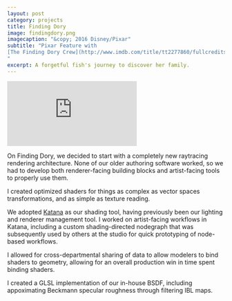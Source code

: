 ```yaml
---
layout: post
category: projects
title: Finding Dory
image: findingdory.png
imagecaption: "&copy; 2016 Disney/Pixar"
subtitle: "Pixar Feature with 
[The Finding Dory Crew](http://www.imdb.com/title/tt2277860/fullcredits)
"
excerpt: A forgetful fish's journey to discover her family.
---
```

<iframe class="video"
  src="https://www.youtube.com/embed/3JNLwlcPBPI?autoplay=1&loop=1&playlist=3JNLwlcPBPI"
  frameborder="0"
  allowfullscreen></iframe>

On Finding Dory, we decided to start with a completely new raytracing rendering
architecture. None of our older authoring software worked, so we had to
develop both renderer-facing building blocks and artist-facing tools to
properly use them.

I created optimized shaders for things as complex as vector spaces
transformations, and as simple as texture reading.

We adopted [Katana](https://www.thefoundry.co.uk/products/katana/) as our 
shading tool, having previously been our lighting and renderer management tool.
I worked on artist-facing workflows in Katana, including a custom
shading-directed nodegraph that was subsequently used by others at the studio
for quick prototyping of node-based workflows.

I allowed for cross-departmental sharing of data to allow modelers to bind
shaders to geometry, allowing for an overall production win in time spent
binding shaders.

I created a GLSL implementation of our in-house BSDF, including appoximating
Beckmann specular roughness through filtering IBL maps.
